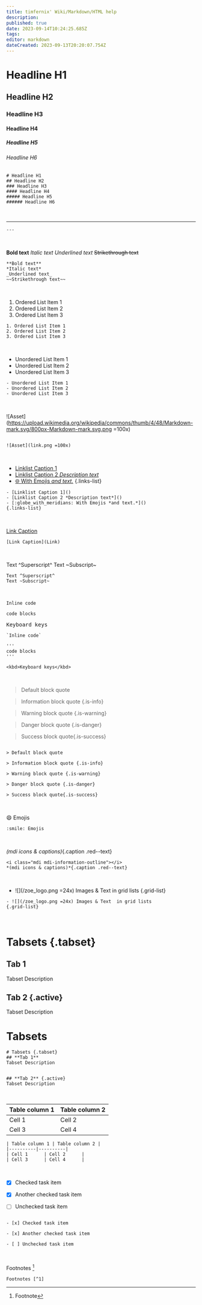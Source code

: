 ```yaml
---
title: timfernix' Wiki/Markdown/HTML help
description: 
published: true
date: 2023-09-14T10:24:25.685Z
tags: 
editor: markdown
dateCreated: 2023-09-13T20:20:07.754Z
---
```


# Headline H1
## Headline H2
### Headline H3
#### Headline H4
##### Headline H5
###### Headline H6

```
# Headline H1
## Headline H2
### Headline H3
#### Headline H4
##### Headline H5
###### Headline H6
```
<br>

---
```
---
```

<br>
  
**Bold text**
*Italic text*
_Underlined text_
~~Strikethrough text~~

```
**Bold text**
*Italic text*
_Underlined text_
~~Strikethrough text~~
```
<br>
  
1. Ordered List Item 1
2. Ordered List Item 2
3. Ordered List Item 3
```
1. Ordered List Item 1
2. Ordered List Item 2
3. Ordered List Item 3
```
<br>
  
- Unordered List Item 1
- Unordered List Item 2
- Unordered List Item 3
```
- Unordered List Item 1
- Unordered List Item 2
- Unordered List Item 3
```
<br> 

![Asset](https://upload.wikimedia.org/wikipedia/commons/thumb/4/48/Markdown-mark.svg/800px-Markdown-mark.svg.png =100x)
```

![Asset](link.png =100x)
```
<br>

- [Linklist Caption 1]()
- [Linklist Caption 2 *Description text*]()
- [:globe_with_meridians: With Emojis *and text.*]() 
{.links-list}
```
- [Linklist Caption 1]()
- [Linklist Caption 2 *Description text*]()
- [:globe_with_meridians: With Emojis *and text.*]() 
{.links-list}
```
<br>
  
[Link Caption](Link)
```
[Link Caption](Link)
```
<br>

Text ^Superscript^
Text ~Subscript~
```
Text ^Superscript^
Text ~Subscript~
```
<br>

`Inline code` 

```
code blocks
```

<kbd>Keyboard keys</kbd>

```
`Inline code` 

'''
code blocks
'''

<kbd>Keyboard keys</kbd>
```

<br>

> Default block quote

> Information block quote {.is-info}

> Warning block quote {.is-warning}

> Danger block quote {.is-danger}

> Success block quote{.is-success}

```

> Default block quote

> Information block quote {.is-info}

> Warning block quote {.is-warning}

> Danger block quote {.is-danger}

> Success block quote{.is-success}
```

<br>

:smile: Emojis

```
:smile: Emojis
```
<br>

<i class="mdi mdi-information-outline"></i> *(mdi icons & captions)*{.caption .red--text}
```
<i class="mdi mdi-information-outline"></i> 
*(mdi icons & captions)*{.caption .red--text}
```
<br>

- ![](/zoe_logo.png =24x) Images & Text  in grid lists
{.grid-list}

```
- ![](/zoe_logo.png =24x) Images & Text  in grid lists
{.grid-list}
```

<br>

# Tabsets {.tabset}
## **Tab 1**
Tabset Description


## **Tab 2** {.active}
Tabset Description

# Tabsets
```
# Tabsets {.tabset}
## **Tab 1**
Tabset Description


## **Tab 2** {.active}
Tabset Description
```

<br>

| Table column 1 | Table column 2 |
|----------|----------|
| Cell 1      | Cell 2      |
| Cell 3      | Cell 4      |

```
| Table column 1 | Table column 2 |
|----------|----------|
| Cell 1      | Cell 2      |
| Cell 3      | Cell 4      |
```

<br>

- [x] Checked task item

- [x] Another checked task item

- [ ] Unchecked task item
```

- [x] Checked task item

- [x] Another checked task item

- [ ] Unchecked task item
```
<br>

Footnotes [^1]
```
Footnotes [^1]
```
[^1]: Footnote 